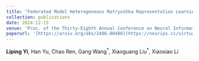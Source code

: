 ```yaml
--- 
title: "Federated Model Heterogeneous Matryoshka Representation Learning" 
collection: publications 
date: 2024-12-15
venue: 'Proc. of the Thirty-Eighth Annual Conference on Neural Information Processing Systems (NeurIPS), CCF-A' 
paperurl: '[https://arxiv.org/abs/2406.00488](https://neurips.cc/virtual/2024/poster/96556)' 
--- 
```

**Liping Yi**, Han Yu, Chao Ren, Gang Wang$^{\ast}$, Xiaoguang Liu$^{\ast}$, Xiaoxiao Li 
